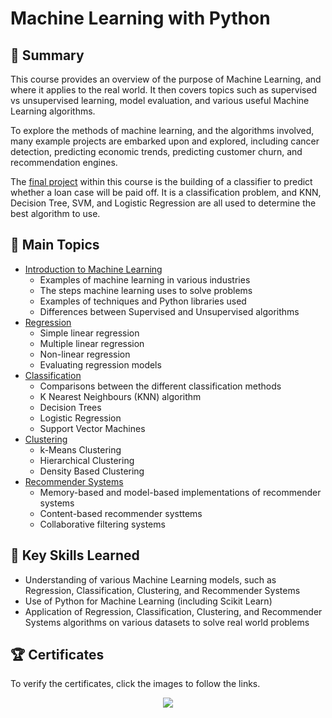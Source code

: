 # Machine Learning with Python

## 📄 Summary 
This course provides an overview of the purpose of Machine Learning, and where it applies to the real world. It then covers topics such as supervised vs unsupervised learning, model evaluation, and various useful Machine Learning algorithms. 

To explore the methods of machine learning, and the algorithms involved, many example projects are embarked upon and explored, including cancer detection, predicting economic trends, predicting customer churn, and recommendation engines. 

The [final project](https://github.com/Elfirasi/IBM-Data-Science-Professional-Certificate/blob/main/09.%20Machine%20Learning%20with%20Python/Final%20Project/Machine%20Learning%20with%20Python%20-%20The%20Best%20Classifier.ipynb) within this course is the building of a classifier to predict whether a loan case will be paid off. It is a classification problem, and KNN, Decision Tree, SVM, and Logistic Regression are all used to determine the best algorithm to use.

## 📑 Main Topics 
- [Introduction to Machine Learning](https://github.com/Elfirasi/IBM-Data-Science-Professional-Certificate/tree/main/09.%20Machine%20Learning%20with%20Python/01.%20Introduction%20to%20Machine%20Learning)
  - Examples of machine learning in various industries
  - The steps machine learning uses to solve problems
  - Examples of techniques and Python libraries used 
  - Differences between Supervised and Unsupervised algorithms
- [Regression](https://github.com/Elfirasi/IBM-Data-Science-Professional-Certificate/tree/main/09.%20Machine%20Learning%20with%20Python/02.%20Regression)
  - Simple linear regression
  - Multiple linear regression
  - Non-linear regression
  - Evaluating regression models
- [Classification](https://github.com/Elfirasi/IBM-Data-Science-Professional-Certificate/tree/main/09.%20Machine%20Learning%20with%20Python/03.%20Classification)
  - Comparisons between the different classification methods
  - K Nearest Neighbours (KNN) algorithm
  - Decision Trees
  - Logistic Regression
  - Support Vector Machines
- [Clustering](https://github.com/Elfirasi/IBM-Data-Science-Professional-Certificate/tree/main/09.%20Machine%20Learning%20with%20Python/04.%20Clustering)
  - k-Means Clustering
  - Hierarchical Clustering
  - Density Based Clustering
- [Recommender Systems](https://github.com/Elfirasi/IBM-Data-Science-Professional-Certificate/tree/main/09.%20Machine%20Learning%20with%20Python/05.%20Recommender%20Systems)
  - Memory-based and model-based implementations of recommender systems
  - Content-based recommender systtems
  - Collaborative filtering systems

## 🔑 Key Skills Learned 
- Understanding of various Machine Learning models, such as Regression, Classification, Clustering, and Recommender Systems
- Use of Python for Machine Learning (including Scikit Learn)
- Application of Regression, Classification, Clustering, and Recommender Systems algorithms on various datasets to solve real world problems

## 🏆 Certificates 
To verify the certificates, click the images to follow the links.

<p align="middle">
  <a href="https://coursera.org/share/739cc5d0a418cedeef9b39009958e983"> <img src="https://s3.amazonaws.com/coursera_assets/meta_images/generated/CERTIFICATE_LANDING_PAGE/CERTIFICATE_LANDING_PAGE~DNN4LHUHKPWF/CERTIFICATE_LANDING_PAGE~DNN4LHUHKPWF.jpeg"/> </a>
</p>
